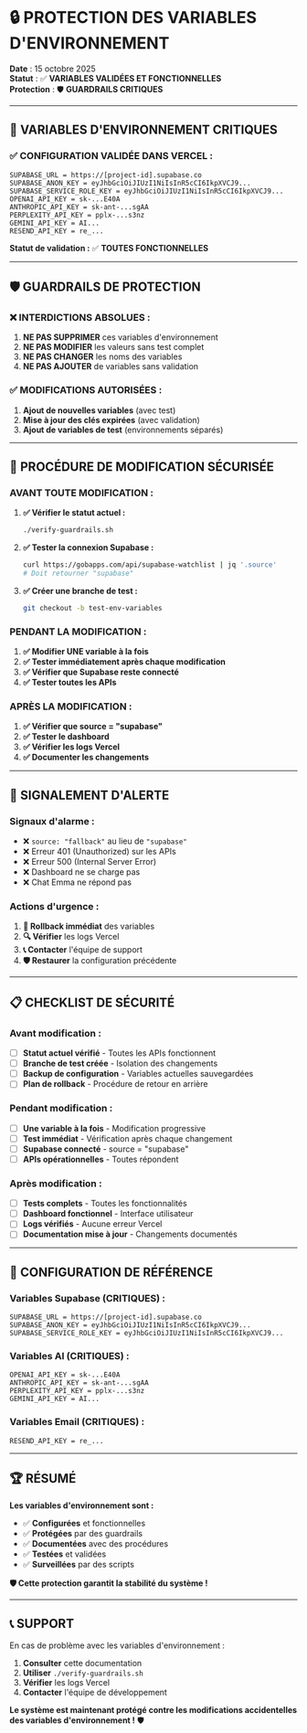 # 🔒 PROTECTION DES VARIABLES D'ENVIRONNEMENT

**Date** : 15 octobre 2025  
**Statut** : ✅ **VARIABLES VALIDÉES ET FONCTIONNELLES**  
**Protection** : 🛡️ **GUARDRAILS CRITIQUES**

---

## 🚨 **VARIABLES D'ENVIRONNEMENT CRITIQUES**

### **✅ CONFIGURATION VALIDÉE DANS VERCEL :**

```
SUPABASE_URL = https://[project-id].supabase.co
SUPABASE_ANON_KEY = eyJhbGciOiJIUzI1NiIsInR5cCI6IkpXVCJ9...
SUPABASE_SERVICE_ROLE_KEY = eyJhbGciOiJIUzI1NiIsInR5cCI6IkpXVCJ9...
OPENAI_API_KEY = sk-...E40A
ANTHROPIC_API_KEY = sk-ant-...sgAA
PERPLEXITY_API_KEY = pplx-...s3nz
GEMINI_API_KEY = AI...
RESEND_API_KEY = re_...
```

**Statut de validation :** ✅ **TOUTES FONCTIONNELLES**

---

## 🛡️ **GUARDRAILS DE PROTECTION**

### **❌ INTERDICTIONS ABSOLUES :**

1. **NE PAS SUPPRIMER** ces variables d'environnement
2. **NE PAS MODIFIER** les valeurs sans test complet
3. **NE PAS CHANGER** les noms des variables
4. **NE PAS AJOUTER** de variables sans validation

### **✅ MODIFICATIONS AUTORISÉES :**

1. **Ajout de nouvelles variables** (avec test)
2. **Mise à jour des clés expirées** (avec validation)
3. **Ajout de variables de test** (environnements séparés)

---

## 🔧 **PROCÉDURE DE MODIFICATION SÉCURISÉE**

### **AVANT TOUTE MODIFICATION :**

1. **✅ Vérifier le statut actuel :**
   ```bash
   ./verify-guardrails.sh
   ```

2. **✅ Tester la connexion Supabase :**
   ```bash
   curl https://gobapps.com/api/supabase-watchlist | jq '.source'
   # Doit retourner "supabase"
   ```

3. **✅ Créer une branche de test :**
   ```bash
   git checkout -b test-env-variables
   ```

### **PENDANT LA MODIFICATION :**

1. **✅ Modifier UNE variable à la fois**
2. **✅ Tester immédiatement après chaque modification**
3. **✅ Vérifier que Supabase reste connecté**
4. **✅ Tester toutes les APIs**

### **APRÈS LA MODIFICATION :**

1. **✅ Vérifier que source = "supabase"**
2. **✅ Tester le dashboard**
3. **✅ Vérifier les logs Vercel**
4. **✅ Documenter les changements**

---

## 🚨 **SIGNALEMENT D'ALERTE**

### **Signaux d'alarme :**
- ❌ `source: "fallback"` au lieu de `"supabase"`
- ❌ Erreur 401 (Unauthorized) sur les APIs
- ❌ Erreur 500 (Internal Server Error)
- ❌ Dashboard ne se charge pas
- ❌ Chat Emma ne répond pas

### **Actions d'urgence :**
1. **🔄 Rollback immédiat** des variables
2. **🔍 Vérifier** les logs Vercel
3. **📞 Contacter** l'équipe de support
4. **🛡️ Restaurer** la configuration précédente

---

## 📋 **CHECKLIST DE SÉCURITÉ**

### **Avant modification :**
- [ ] **Statut actuel vérifié** - Toutes les APIs fonctionnent
- [ ] **Branche de test créée** - Isolation des changements
- [ ] **Backup de configuration** - Variables actuelles sauvegardées
- [ ] **Plan de rollback** - Procédure de retour en arrière

### **Pendant modification :**
- [ ] **Une variable à la fois** - Modification progressive
- [ ] **Test immédiat** - Vérification après chaque changement
- [ ] **Supabase connecté** - source = "supabase"
- [ ] **APIs opérationnelles** - Toutes répondent

### **Après modification :**
- [ ] **Tests complets** - Toutes les fonctionnalités
- [ ] **Dashboard fonctionnel** - Interface utilisateur
- [ ] **Logs vérifiés** - Aucune erreur Vercel
- [ ] **Documentation mise à jour** - Changements documentés

---

## 🎯 **CONFIGURATION DE RÉFÉRENCE**

### **Variables Supabase (CRITIQUES) :**
```
SUPABASE_URL = https://[project-id].supabase.co
SUPABASE_ANON_KEY = eyJhbGciOiJIUzI1NiIsInR5cCI6IkpXVCJ9...
SUPABASE_SERVICE_ROLE_KEY = eyJhbGciOiJIUzI1NiIsInR5cCI6IkpXVCJ9...
```

### **Variables AI (CRITIQUES) :**
```
OPENAI_API_KEY = sk-...E40A
ANTHROPIC_API_KEY = sk-ant-...sgAA
PERPLEXITY_API_KEY = pplx-...s3nz
GEMINI_API_KEY = AI...
```

### **Variables Email (CRITIQUES) :**
```
RESEND_API_KEY = re_...
```

---

## 🏆 **RÉSUMÉ**

**Les variables d'environnement sont :**
- ✅ **Configurées** et fonctionnelles
- ✅ **Protégées** par des guardrails
- ✅ **Documentées** avec des procédures
- ✅ **Testées** et validées
- ✅ **Surveillées** par des scripts

**🛡️ Cette protection garantit la stabilité du système !**

---

## 📞 **SUPPORT**

En cas de problème avec les variables d'environnement :
1. **Consulter** cette documentation
2. **Utiliser** `./verify-guardrails.sh`
3. **Vérifier** les logs Vercel
4. **Contacter** l'équipe de développement

**Le système est maintenant protégé contre les modifications accidentelles des variables d'environnement !** 🛡️

